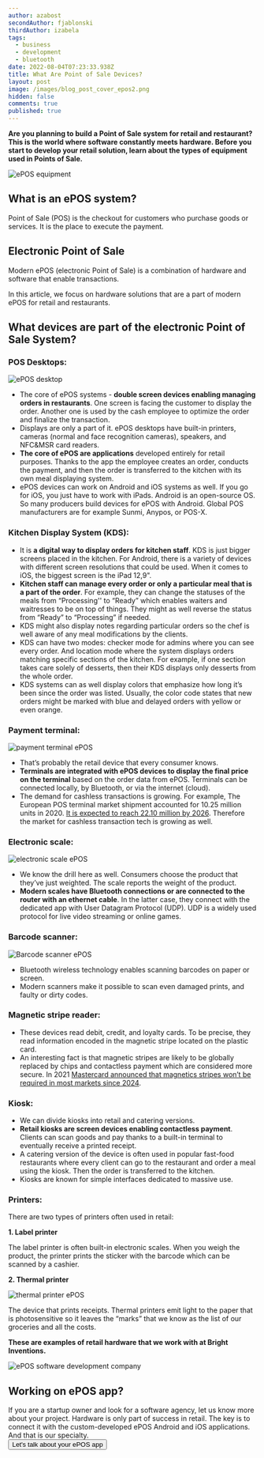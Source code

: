 ```yaml
---
author: azabost
secondAuthor: fjablonski
thirdAuthor: izabela
tags:
  - business
  - development
  - bluetooth
date: 2022-08-04T07:23:33.938Z
title: What Are Point of Sale Devices?
layout: post
image: /images/blog_post_cover_epos2.png
hidden: false
comments: true
published: true
---
```

**Are you planning to build a Point of Sale system for retail and restaurant? This is the world where software constantly meets hardware. Before you start to develop your retail solution, learn about the types of equipment used in Points of Sale.**

![ePOS equipment](/images/blog_post_cover_epos.png)

## What is an ePOS system?

Point of Sale (POS) is the checkout for customers who purchase goods or services. It is the place to execute the payment.

<div class="important-info"><h2>Electronic Point of Sale</h2><div>Modern ePOS (electronic Point of Sale) is a combination of hardware and software that enable transactions.</div></div>

In this article, we focus on hardware solutions that are a part of modern ePOS for retail and restaurants.

## What devices are part of the electronic Point of Sale System?

### POS Desktops:

![ePOS desktop](/images/pos_desktop.png)

* The core of ePOS systems - **double screen devices enabling managing orders in restaurants**. One screen is facing the customer to display the order. Another one is used by the cash employee to optimize the order and finalize the transaction.
* Displays are only a part of it. ePOS desktops have built-in printers, cameras (normal and face recognition cameras), speakers, and NFC&MSR card readers.
* **The core of ePOS are applications** developed entirely for retail purposes. Thanks to the app the employee creates an order, conducts the payment, and then the order is transferred to the kitchen with its own meal displaying system.
* ePOS devices can work on Android and iOS systems as well. If you go for iOS, you just have to work with iPads. Android is an open-source OS. So many producers build devices for ePOS with Android. Global POS manufacturers are for example Sunmi, Anypos, or POS-X.

### Kitchen Display System (KDS):

* It is **a digital way to display orders for kitchen staff**. KDS is just bigger screens placed in the kitchen. For Android, there is a variety of devices with different screen resolutions that could be used. When it comes to iOS, the biggest screen is the iPad 12,9".
* **Kitchen staff can manage every order or only a particular meal that is a part of the order**. For example, they can change the statuses of the meals from “Processing'' to “Ready” which enables waiters and waitresses to be on top of things. They might as well reverse the status from “Ready” to “Processing” if needed.
* KDS might also display notes regarding particular orders so the chef is well aware of any meal modifications by the clients.
* KDS can have two modes: checker mode for admins where you can see every order. And location mode where the system displays orders matching specific sections of the kitchen. For example, if one section takes care solely of desserts, then their KDS displays only desserts from the whole order. 
* KDS systems can as well display colors that emphasize how long it’s been since the order was listed. Usually, the color code states that new orders might be marked with blue and delayed orders with yellow or even orange.

### Payment terminal:

![payment terminal ePOS](/images/payment_terminal.png)

* That’s probably the retail device that every consumer knows.
* **Terminals are integrated with ePOS devices to display the final price on the terminal** based on the order data from ePOS. Terminals can be connected locally, by Bluetooth, or via the internet (cloud).
* The demand for cashless transactions is growing. For example, The European POS terminal market shipment accounted for 10.25 million units in 2020. [It is expected to reach 22.10 million by 2026](https://www.reportlinker.com/p06129760/Europe-POS-Terminal-Market-Growth-Trends-COVID-19-Impact-Forecasts.html). Therefore the market for cashless transaction tech is growing as well.

### Electronic scale:

![electronic scale ePOS](/images/electronic_scale.png)

* We know the drill here as well. Consumers choose the product that they’ve just weighted. The scale reports the weight of the product.
* **Modern scales have Bluetooth connections or are connected to the router with an ethernet cable**. In the latter case, they connect with the dedicated app with User Datagram Protocol (UDP). UDP is a widely used protocol for live video streaming or online games. 

### Barcode scanner:

![Barcode scanner ePOS](/images/baarcode_scanner.png)

* Bluetooth wireless technology enables scanning barcodes on paper or screen.
* Modern scanners make it possible to scan even damaged prints, and faulty or dirty codes.

### Magnetic stripe reader:

* These devices read debit, credit, and loyalty cards. To be precise, they read information encoded in the magnetic stripe located on the plastic card.
* An interesting fact is that magnetic stripes are likely to be globally replaced by chips and contactless payment which are considered more secure. In 2021 [Mastercard announced that magnetics stripes won’t be required in most markets since 2024](https://www.mastercard.com/news/perspectives/2021/magnetic-stripe/).

### Kiosk:

* We can divide kiosks into retail and catering versions.
* **Retail kiosks are screen devices enabling contactless payment**. Clients can scan goods and pay thanks to a built-in terminal to eventually receive a printed receipt.
* A catering version of the device is often used in popular fast-food restaurants where every client can go to the restaurant and order a meal using the kiosk. Then the order is transferred to the kitchen.
* Kiosks are known for simple interfaces dedicated to massive use.

### Printers:

There are two types of printers often used in retail:

**1. Label printer**

The label printer is often built-in electronic scales. When you weigh the product, the printer prints the sticker with the barcode which can be scanned by a cashier.

**2. Thermal printer**

![thermal printer ePOS](/images/printer.png)

The device that prints receipts. Thermal printers emit light to the paper that is photosensitive so it leaves the “marks” that we know as the list of our groceries and all the costs.

**These are examples of retail hardware that we work with at Bright Inventions.**

![ePOS software development company](/images/backendteam.png)

<div class='block-button'><h2>Working on ePOS app?</h2><div>If you are a startup owner and look for a software agency, let us know more about your project. Hardware is only part of success in retail. The key is to connect it with the custom-developed ePOS Android and iOS applications. And that is our specialty.</div><a href="/start-project"><button>Let's talk about your ePOS app</button></a></div>
